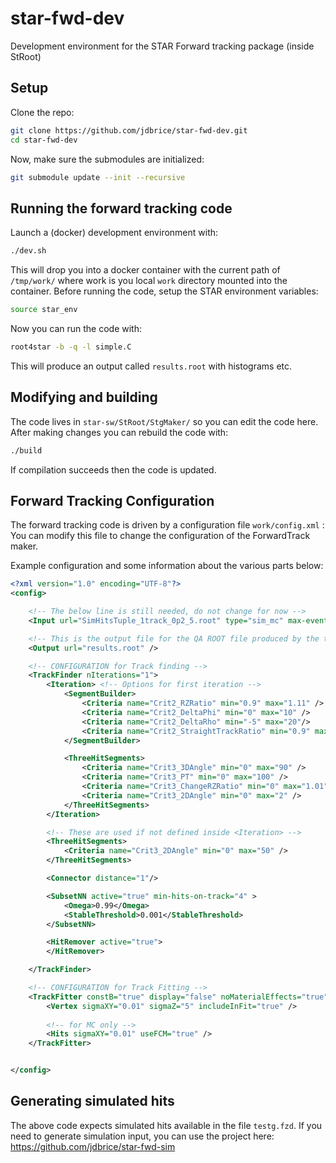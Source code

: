 # star-fwd-dev

Development environment for the STAR Forward tracking package (inside StRoot)

## Setup
Clone the repo:
```sh
git clone https://github.com/jdbrice/star-fwd-dev.git
cd star-fwd-dev
```

Now, make sure the submodules are initialized:
```sh
git submodule update --init --recursive
```

## Running the forward tracking code
Launch a (docker) development environment with:
```sh
./dev.sh
```
This will drop you into a docker container with the current path of `/tmp/work/` where work is you local `work` directory mounted into the container. Before running the code, setup the STAR environment variables:
```sh
source star_env
```
  

Now you can run the code with:
```sh
root4star -b -q -l simple.C
```
  
This will produce an output called `results.root` with histograms etc.

## Modifying and building
The code lives in `star-sw/StRoot/StgMaker/` so you can edit the code here.  
After making changes you can rebuild the code with:
```sh
./build
```
If compilation succeeds then the code is updated.
  
## Forward Tracking Configuration
The forward tracking code is driven by a configuration file `work/config.xml` :
You can modify this file to change the configuration of the ForwardTrack maker.

Example configuration and some information about the various parts below:
```xml
<?xml version="1.0" encoding="UTF-8"?>
<config>

	<!-- The below line is still needed, do not change for now -->
	<Input url="SimHitsTuple_1track_0p2_5.root" type="sim_mc" max-events="200" first-event="0" si="false" />

	<!-- This is the output file for the QA ROOT file produced by the tracking code -->
	<Output url="results.root" />

	<!-- CONFIGURATION for Track finding -->
	<TrackFinder nIterations="1">
		<Iteration> <!-- Options for first iteration -->
			<SegmentBuilder>
				<Criteria name="Crit2_RZRatio" min="0.9" max="1.11" />
				<Criteria name="Crit2_DeltaPhi" min="0" max="10" />	
				<Criteria name="Crit2_DeltaRho" min="-5" max="20"/>
				<Criteria name="Crit2_StraightTrackRatio" min="0.9" max="1.1"/>
			</SegmentBuilder>

			<ThreeHitSegments>
				<Criteria name="Crit3_3DAngle" min="0" max="90" />
				<Criteria name="Crit3_PT" min="0" max="100" />
				<Criteria name="Crit3_ChangeRZRatio" min="0" max="1.01" />
				<Criteria name="Crit3_2DAngle" min="0" max="2" />
			</ThreeHitSegments>
		</Iteration>

		<!-- These are used if not defined inside <Iteration> -->
		<ThreeHitSegments>
			<Criteria name="Crit3_2DAngle" min="0" max="50" />
		</ThreeHitSegments>

		<Connector distance="1"/>

		<SubsetNN active="true" min-hits-on-track="4" >
			<Omega>0.99</Omega>
			<StableThreshold>0.001</StableThreshold>
		</SubsetNN>	

		<HitRemover active="true">
		</HitRemover>

	</TrackFinder>

	<!-- CONFIGURATION for Track Fitting -->
	<TrackFitter constB="true" display="false" noMaterialEffects="true" >
		<Vertex sigmaXY="0.01" sigmaZ="5" includeInFit="true" />
		
		<!-- for MC only -->
		<Hits sigmaXY="0.01" useFCM="true" />
	</TrackFitter>


</config>

```


## Generating simulated hits
The above code expects simulated hits available in the file `testg.fzd`. 
If you need to generate simulation input, you can use the project here: https://github.com/jdbrice/star-fwd-sim  




